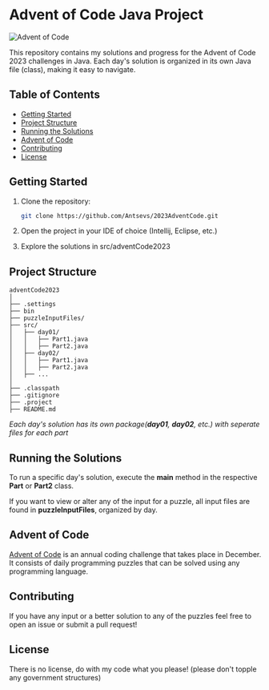 # Advent of Code Java Project

![Advent of Code](https://community.alteryx.com/t5/image/serverpage/image-id/269381iE1288FAEB30E4EDA/image-size/medium?v=v2&px=400)

This repository contains my solutions and progress for the Advent of Code 2023 challenges in Java. Each day's solution is organized in its own Java file (class), making it easy to navigate.

## Table of Contents

- [Getting Started](#getting-started)
- [Project Structure](#project-structure)
- [Running the Solutions](#running-the-solutions)
- [Advent of Code](#advent-of-code)
- [Contributing](#contributing)
- [License](#license)

## Getting Started

1. Clone the repository:

   ```bash
   git clone https://github.com/Antsevs/2023AdventCode.git
	```
2. Open the project in your IDE of choice (Intellij, Eclipse, etc.)

3. Explore the solutions in src/adventCode2023

## Project Structure

```plaintext
adventCode2023
│
├── .settings
├── bin
├── puzzleInputFiles/
├── src/
│   ├── day01/
│   │   ├── Part1.java
│   │   ├── Part2.java
│   ├── day02/
│   │   ├── Part1.java
│   │   ├── Part2.java
│   ├── ...
│
├── .classpath
├── .gitignore
├── .project
├── README.md
```
*Each day's solution has its own package(**day01**, **day02**, etc.) 
with seperate files for each part*

## Running the Solutions

To run a specific day's solution, execute the **main** method in the 
respective **Part** or **Part2** class.

If you want to view or alter any of the input for a puzzle, all input 
files are found in **puzzleInputFiles**, organized by day.

## Advent of Code

[Advent of Code](https://adventofcode.com/) is an annual coding 
challenge that takes place in December. It consists of daily programming 
puzzles that can be solved using any programming language.

## Contributing

If you have any input or a better solution to any of the puzzles 
feel free to open an issue or submit a pull request!
	
## License

There is no license, do with my code what you please! 
(please don't topple any government structures)